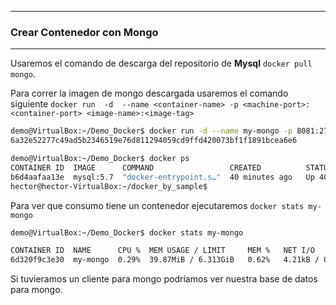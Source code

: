 --------------------------------------------------------------------------

### Crear Contenedor con Mongo

--------------------------------------------------------------------------

Usaremos el comando de descarga del repositorio de **Mysql** `docker pull mongo`.

Para correr la imagen de mongo descargada usaremos el comando siguiente `docker run  -d  --name <container-name> -p <machine-port>:<container-port> <image-name>:<image-tag>`

```bash
demo@VirtualBox:~/Demo_Docker$ docker run -d --name my-mongo -p 8081:27017 mongo
6a32e52277c49ad5b2346519e76d811294059cd9ffd420073bf1f1891bcea6e6

demo@VirtualBox:~/Demo_Docker$ docker ps
CONTAINER ID  IMAGE      COMMAND                 CREATED          STATUS        PORTS               NAMES
b6d4aafaa13e  mysql:5.7  "docker-entrypoint.s…"  40 minutes ago   Up 40 minutes 3306/tcp, 33060/tcp my-dbl
hector@hector-VirtualBox:~/docker_by_sample$
```

Para ver que consumo tiene un contenedor ejecutaremos `docker stats my-mongo`

```bash
demo@VirtualBox:~/Demo_Docker$ docker stats my-mongo

CONTAINER ID  NAME      CPU %  MEM USAGE / LIMIT     MEM %   NET I/O      BLOCK I/O       PIDS
6d320f9c3e30  my-mongo  0.29%  39.87MiB / 6.313GiB   0.62%   4.21kB / 0B  164kB / 1.11MB  26
```

Si tuvieramos un cliente para mongo podríamos ver nuestra base de datos para mongo.
